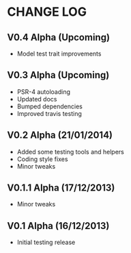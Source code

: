 CHANGE LOG
==========


## V0.4 Alpha (Upcoming)

* Model test trait improvements


## V0.3 Alpha (Upcoming)

* PSR-4 autoloading
* Updated docs
* Bumped dependencies
* Improved travis testing


## V0.2 Alpha (21/01/2014)

* Added some testing tools and helpers
* Coding style fixes
* Minor tweaks


## V0.1.1 Alpha (17/12/2013)

* Minor tweaks


## V0.1 Alpha (16/12/2013)

* Initial testing release
